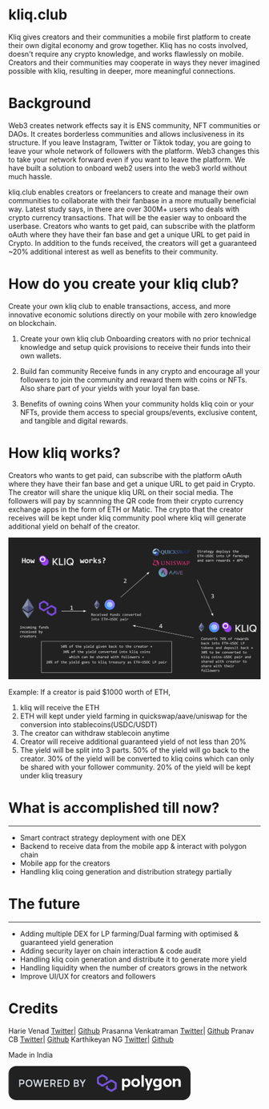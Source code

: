 # kliq.club
Kliq gives creators and their communities a mobile first platform to create their own digital economy and grow together. Kliq has no costs involved, doesn't require any crypto knowledge, and works flawlessly on mobile. Creators and their communities may cooperate in ways they never imagined possible with kliq, resulting in deeper, more meaningful connections.

# Background
Web3 creates network effects say it is ENS community, NFT communities or DAOs. It creates borderless communities and allows inclusiveness in its structure. If you leave Instagram, Twitter or Tiktok today, you are going to leave your whole network of followers with the platform. Web3 changes this to take your network forward even if you want to leave the platform. We have built a solution to onboard web2 users into the web3 world without much hassle. 

kliq.club enables creators or freelancers to create and manage their own communities to collaborate with their fanbase in a more mutually beneficial way. Latest study says, in there are over 300M+ users who deals with crypto currency transactions. That will be the easier way to onboard the userbase. Creators who wants to get paid, can subscribe with the platform oAuth where they have their fan base and get a unique URL to get paid in Crypto. In addition to the funds received, the creators will get a guaranteed ~20% additional interest as well as benefits to their community.  

# How do you create your kliq club?
Create your own kliq club to enable transactions, access, and more innovative economic solutions directly on your mobile with zero knowledge on blockchain. 


1. Create your own kliq club
Onboarding creators with no prior technical knowledge and setup quick provisions to receive their funds into their own wallets. 

2. Build fan community
Receive funds in any crypto and encourage all your followers to join the community and reward them with coins or NFTs. Also share part of your yields with your loyal fan base. 

3. Benefits of owning coins
When your community holds kliq coin or your NFTs, provide them access to special groups/events, exclusive content, and tangible and digital rewards.

# How kliq works?
 Creators who wants to get paid, can subscribe with the platform oAuth where they have their fan base and get a unique URL to get paid in Crypto. The creator will share the unique kliq URL on their social media. The followers will pay by scannning the QR code from their crypto currency exchange apps in the form of ETH or Matic. The crypto that the creator receives will be kept under kliq community pool where kliq will generate additional yield on behalf of the creator. 

 ![How kliq works?](images/flow.png)
 
 Example:
 If a creator is paid $1000 worth of ETH,
 1. kliq will receive the ETH
 2. ETH will kept under yield farming in quickswap/aave/uniswap for the conversion into stablecoins(USDC/USDT)
 3. The creator can withdraw stablecoin anytime
 4. Creator will receive additional guaranteed yield of not less than 20%
 5. The yield will be split into 3 parts. 
    50% of the yield will go back to the creator. 
    30% of the yield will be converted to kliq coins which can only be shared with your follower community. 
    20% of the yield will be kept under kliq treasury

# What is accomplished till now?
***
* Smart contract strategy deployment with one DEX 
* Backend to receive data from the mobile app & interact with polygon chain
* Mobile app for the creators
* Handling kliq coing generation and distribution strategy partially

# The future
***
* Adding multiple DEX for LP farming/Dual farming with optimised & guaranteed yield generation
* Adding security layer on chain interaction & code audit
* Handling kliq coin generation and distribute it to generate more yield
* Handling liquidity when the number of creators grows in the network
* Improve UI/UX for creators and followers


# Credits

Harie Venad [Twitter](https://twitter.com)| [Github](https://github.com/)
Prasanna Venkatraman [Twitter](https://twitter.com)| [Github](https://github.com/)
Pranav CB [Twitter](https://twitter.com)| [Github](https://github.com/)
Karthikeyan NG [Twitter](https://twitter.com/intrepidkarthi)| [Github](https://github.com/intrepidkarthi)

Made in India 



[![N|Solid](images/polygon.png)](http://kliq.club) 


